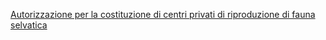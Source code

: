 [Autorizzazione per la costituzione di centri privati di riproduzione di fauna selvatica]({{site.baseurl}}/schede/autcentriprivati/index.html)
